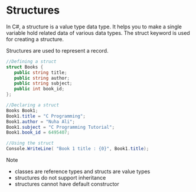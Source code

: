 # Structures
In C#, a structure is a value type data type. It helps you to make a single variable hold related data of various data types. The struct keyword is used for creating a structure.

Structures are used to represent a record.

```cs
//Defining a struct
struct Books {
   public string title;
   public string author;
   public string subject;
   public int book_id;
};

//Declaring a struct
Books Book1;
Book1.title = "C Programming";
Book1.author = "Nuha Ali"; 
Book1.subject = "C Programming Tutorial";
Book1.book_id = 6495407;

//Using the struct
Console.WriteLine( "Book 1 title : {0}", Book1.title);
```

>[!NOTE]
> - classes are reference types and structs are value types
> - structures do not support inheritance
> - structures cannot have default constructor

